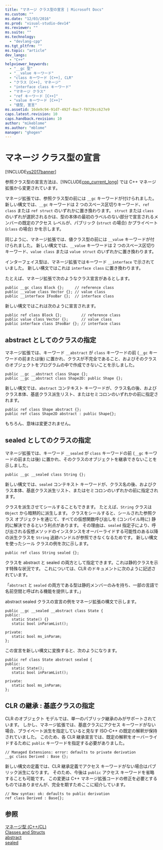 ```yaml
---
title: "マネージ クラス型の宣言 | Microsoft Docs"
ms.custom: ""
ms.date: "12/03/2016"
ms.prod: "visual-studio-dev14"
ms.reviewer: ""
ms.suite: ""
ms.technology: 
  - "devlang-cpp"
ms.tgt_pltfrm: ""
ms.topic: "article"
dev_langs: 
  - "C++"
helpviewer_keywords: 
  - "__gc 型"
  - "__value キーワード"
  - "class キーワード [C++], CLR"
  - "クラス [C++], マネージ"
  - "interface class キーワード"
  - "マネージ クラス"
  - "ref キーワード [C++]"
  - "value キーワード [C++]"
  - "値型, 宣言"
ms.assetid: 16de9c94-91d7-492f-8ac7-f0729cc627e9
caps.latest.revision: 10
caps.handback.revision: 10
author: "mikeblome"
ms.author: "mblome"
manager: "ghogen"
---
```

# マネージ クラス型の宣言
[!INCLUDE[vs2017banner](../assembler/inline/includes/vs2017banner.md)]

参照クラス型の宣言方法は、[!INCLUDE[cpp_current_long](../Token/cpp_current_long_md.md)] では C\+\+ マネージ拡張から変更されています。  
  
 マネージ拡張では、参照クラス型の前には `__gc` キーワードが付けられました。  新しい構文では、`__gc` キーワードは 2 つのスペース区切りキーワード、`ref class` または `ref struct` のいずれかに置き換わります。  `struct` または `class` のいずれが選択されるかは、型の本体の最初のラベルのない部分で宣言されるメンバーの既定のアクセス レベルが、パブリック \(`struct` の場合\) かプライベート \(`class` の場合\) かを示します。  
  
 同じように、マネージ拡張では、値クラス型の前には `__value` キーワードが付けられました。  新しい構文では、`__value` キーワードは 2 つのスペース区切りキーワード、`value class` または `value struct` のいずれかに置き換わります。  
  
 インターフェイス型は、マネージ拡張ではキーワード `__interface` で示されていました。  新しい構文ではこれは `interface class` に置き換わります。  
  
 たとえば、マネージ拡張で次のようなクラス宣言があるとします。  
  
```  
public __gc class Block {};     // reference class  
public __value class Vector {}; // value class  
public __interface IFooBar {};  // interface class  
```  
  
 新しい構文ではこれは次のように宣言されます。  
  
```  
public ref class Block {};         // reference class  
public value class Vector {};      // value class  
public interface class IFooBar {}; // interface class  
```  
  
## abstract としてのクラスの指定  
 マネージ拡張では、キーワード `__abstract` が `class` キーワードの前 \(`__gc` キーワードの前または後\) に置かれ、クラスが不完全であること、およびそのクラスのオブジェクトをプログラムの中で作成できないことを示しました。  
  
```  
public __gc __abstract class Shape {};  
public __gc __abstract class Shape2D: public Shape {};  
```  
  
 新しい構文では、`abstract` コンテキスト キーワードが、クラス名の後、およびクラス本体、基底クラス派生リスト、またはセミコロンのいずれかの前に指定されます。  
  
```  
public ref class Shape abstract {};  
public ref class Shape2D abstract : public Shape{};  
```  
  
 もちろん、意味は変更されません。  
  
## sealed としてのクラスの指定  
 マネージ拡張では、キーワード `__sealed` が `class` キーワードの前 \(`__gc` キーワードの前または後\) に置かれ、そのクラスのオブジェクトを継承できないことを示しました。  
  
```  
public __gc __sealed class String {};  
```  
  
 新しい構文では、`sealed` コンテキスト キーワードが、クラス名の後、およびクラス本体、基底クラス派生リスト、またはセミコロンのいずれかの前に指定されます。  
  
 クラスを派生させてシールすることもできます。  たとえば、`String` クラスは `Object` から暗黙的に派生します。  クラスをシールすると、シールされた参照クラス オブジェクトを通じて、すべての仮想関数呼び出しを \(コンパイル時に\) 静的に解決できるという利点があります。  その理由は、`sealed` 指定子により、呼び出される仮想メソッドのインスタンスをオーバーライドする可能性のある以降の派生クラスを `String` 追跡ハンドルが参照できなくなるためです。  新しい構文を使ったシール クラスの例を次に示します。  
  
```  
public ref class String sealed {};  
```  
  
 クラスを abstract と sealed の両方として指定できます。これは静的クラスを示す特殊な状況です。  これについては、CLR のドキュメントに次のように記述されています。  
  
 「`abstract` と `sealed` の両方である型は静的メンバーのみを持ち、一部の言語で名前空間と呼ばれる機能を提供します。」  
  
 abstract sealed クラスの宣言の例をマネージ拡張の構文で示します。  
  
```  
public __gc __sealed __abstract class State {  
public:  
   static State() {}  
   static bool inParamList();  
  
private:  
   static bool ms_inParam;  
};  
```  
  
 この宣言を新しい構文に変換すると、次のようになります。  
  
```  
public ref class State abstract sealed {  
public:  
   static State();  
   static bool inParamList();  
  
private:  
   static bool ms_inParam;  
};  
```  
  
## CLR の継承 : 基底クラスの指定  
 CLR のオブジェクト モデルでは、単一のパブリック継承のみがサポートされています。  しかし、マネージ拡張では、基底クラスにアクセス キーワードがない場合、プライベート派生を指定していると見なす ISO\-C\+\+ の既定の解釈が保持されていました。  このため、各 CLR 継承宣言では、既定の解釈をオーバーライドするために `public` キーワードを指定する必要がありました。  
  
```  
// Managed Extensions: error: defaults to private derivation  
__gc class Derived : Base {};  
```  
  
 新しい構文の定義では、CLR 継承定義でアクセス キーワードがない場合はパブリック派生になります。  そのため、今後は `public` アクセス キーワードを省略することも可能です。  この変更は C\+\+ マネージ拡張コードの修正を必要とするものではありませんが、完全を期すためここに紹介しています。  
  
```  
// New syntax: ok: defaults to public derivation  
ref class Derived : Base{};  
```  
  
## 参照  
 [マネージ型 \(C\+\+\/CL\)](../dotnet/managed-types-cpp-cl.md)   
 [Classes and Structs](../windows/classes-and-structs-cpp-component-extensions.md)   
 [abstract](../windows/abstract-cpp-component-extensions.md)   
 [sealed](../windows/sealed-cpp-component-extensions.md)